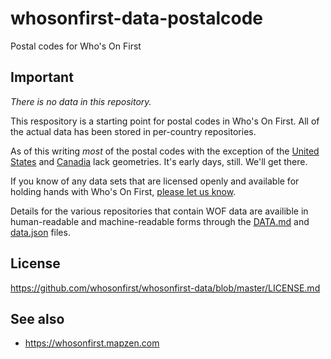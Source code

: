 # whosonfirst-data-postalcode

Postal codes for Who's On First

## Important

_There is no data in this repository._

This respository is a starting point for postal codes in Who's On First. All of the actual data has been stored in per-country repositories.

As of this writing _most_ of the postal codes with the exception of the [United States](https://githubs.com/whosonfirst-data/whosonfirst-data-postalcode-us) and [Canadia](https://githubs.com/whosonfirst-data/whosonfirst-data-postalcode-ca) lack geometries. It's early days, still. We'll get there.

If you know of any data sets that are licensed openly and available for holding hands with Who's On First, [please let us know](https://github.com/whosonfirst-data/whosonfirst-data-postalcode/issues).

Details for the various repositories that contain WOF data are availible in human-readable and machine-readable forms through the [DATA.md](DATA.md) and [data.json](data.json) files.

## License

https://github.com/whosonfirst/whosonfirst-data/blob/master/LICENSE.md

## See also

* https://whosonfirst.mapzen.com
